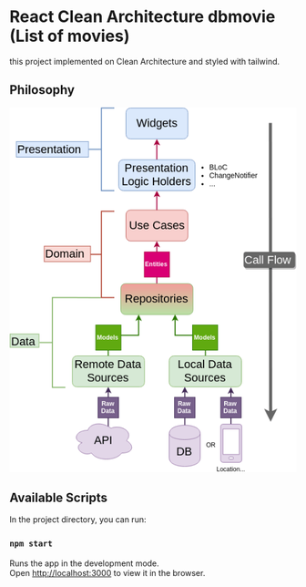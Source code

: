 # React Clean Architecture dbmovie (List of movies)

this project implemented on Clean Architecture and styled with tailwind.

## Philosophy
![alt text](clean.webp)
## Available Scripts

In the project directory, you can run:

### `npm start`

Runs the app in the development mode.\
Open [http://localhost:3000](http://localhost:3000) to view it in the browser.
